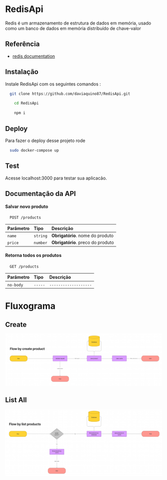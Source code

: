 # RedisApi

Redis é um armazenamento de estrutura de dados em memória, usado como um banco de dados em memória distribuído de chave-valor

## Referência

- [redis documentation](https://redis.io/docs/)

## Instalação

Instale RedisApi com os seguintes comandos :

```bash
  git clone https://github.com/daviaquino87/RedisApi.git
```

```bash
    cd RedisApi
```

```bash
    npm i
```

## Deploy

Para fazer o deploy desse projeto rode

```bash
  sudo docker-compose up
```

## Test
 Acesse localhost:3000 para testar sua aplicacão.

## Documentação da API

#### Salvar novo produto

```http
  POST /products
```

| Parâmetro | Tipo     | Descrição                         |
| :-------- | :------- | :-------------------------------- |
| `name`    | `string` | **Obrigatório**. nome do produto  |
| `price`   | `number` | **Obrigatório**. preco do produto |

#### Retorna todos os produtos

```http
  GET /products
```

| Parâmetro | Tipo    | Descrição             |
| :-------- | :------ | :-------------------- |
| `no-body` | `-----` | `-------------------` |

# Fluxograma

## Create

![Alt text](./assets//flow_create_product.png?raw=true "CreateProducts")

## List All

![Alt text](./assets//flow_by_list_products.png?raw=true "ListProducts")

